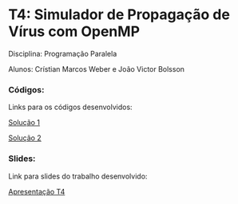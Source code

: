 # T4: Simulador de Propagação de Vírus com OpenMP

Disciplina: Programação Paralela

Alunos: Crístian Marcos Weber e João Victor Bolsson

### Códigos:
Links para os códigos desenvolvidos:

[Solução 1](Solução-1/virusim.cpp)

[Solução 2](Solução-2/virusim.cpp)

### Slides:
Link para slides do trabalho desenvolvido:

[Apresentação T4](Slides.pdf)
